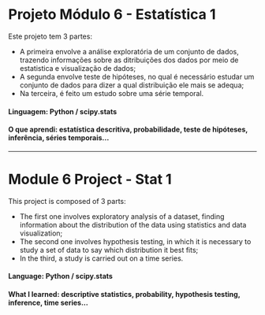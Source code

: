 # Projeto Módulo 6 - Estatística 1

Este projeto tem 3 partes:
- A primeira envolve a análise exploratória de um conjunto de dados, trazendo informações sobre as ditribuições dos dados por meio de estatistica e visualização de dados;
- A segunda envolve teste de hipóteses, no qual é necessário estudar um conjunto de dados para dizer a qual distribuição ele mais se adequa;
- Na terceira, é feito um estudo sobre uma série temporal.


#### Linguagem: Python / scipy.stats
#### O que aprendi: estatística descritiva, probabilidade, teste de hipóteses, inferência, séries temporais...
_____

# Module 6 Project - Stat 1

This project is composed of 3 parts:
- The first one involves exploratory analysis of a dataset, finding information about the distribution of the data using statistics and data visualization;
- The second one involves hypothesis testing, in which it is necessary to study a set of data to say which distribution it best fits;
- In the third, a study is carried out on a time series.

#### Language: Python / scipy.stats
#### What I learned: descriptive statistics, probability, hypothesis testing, inference, time series...